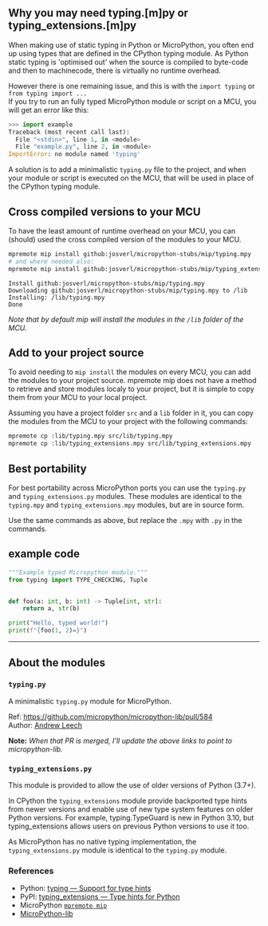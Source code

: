 ## Why you may need typing.[m]py or typing_extensions.[m]py
When making use of static typing in Python or MicroPython, you often end up using types that are defined in the CPython typing module.
As Python static typing is 'optimised out' when the source is compiled to byte-code and then to machinecode, there is virtually no runtime overhead.

However there is one remaining issue, and this is with the `import typing` or `from typing import ...`  
If you try to run an fully typed MicroPython module or script on a MCU, you will get an error like this:

```python
>>> import example
Traceback (most recent call last):
  File "<stdin>", line 1, in <module>
  File "example.py", line 2, in <module>
ImportError: no module named 'typing'
```
A solution is to add a minimalistic `typing.py` file to the project, and when your module or script is executed on the MCU, that will be used in place of the CPython typing module.


## Cross compiled versions to your MCU
To have the least amount of runtime overhead on your MCU, you can (should) used the cross compiled version of the modules to your MCU.

```bash
mpremote mip install github:josverl/micropython-stubs/mip/typing.mpy
# and where needed also:
mpremote mip install github:josverl/micropython-stubs/mip/typing_extensions.mpy
```
```log
Install github:josverl/micropython-stubs/mip/typing.mpy
Downloading github:josverl/micropython-stubs/mip/typing.mpy to /lib
Installing: /lib/typing.mpy
Done
```
_Note that by default mip will install the modules in the `/lib` folder of the MCU._

## Add to your project source
To avoid needing to `mip install` the modules on every MCU, you can add the modules to your project source.
mpremote mip does not have a method to retrieve and store modules localy to your project, but it is simple to copy them from your MCU to your local project.

Assuming you have a project folder `src` and a `lib` folder in it, you can copy the modules from the MCU to your project with the following commands:

```bash
mpremote cp :lib/typing.mpy src/lib/typing.mpy
mpremote cp :lib/typing_extensions.mpy src/lib/typing_extensions.mpy
```

## Best portability
For best portability across MicroPython ports you can use the `typing.py` and `typing_extensions.py` modules. These modules are identical to the `typing.mpy` and `typing_extensions.mpy` modules, but are in source form.

Use the same commands as above, but replace the `.mpy` with `.py` in the commands.


## example code
```python
"""Example typed Micropython module."""
from typing import TYPE_CHECKING, Tuple


def foo(a: int, b: int) -> Tuple[int, str]:
    return a, str(b)

print("Hello, typed world!")
print(f"{foo(1, 2)=}")
```

------------------------

## About the modules

### `typing.py`
A minimalistic `typing.py` module for MicroPython.

Ref: https://github.com/micropython/micropython-lib/pull/584  
Author: [Andrew Leech](https://github.com/andrewleech)  

**Note:** _When that PR is merged, I'll update the above links to point to micropython-lib._

### `typing_extensions.py`
This module is provided to allow the use of older versions of Python (3.7+).

In CPython the `typing_extensions` module provide backported type hints from newer versions and enable use of new type system features on older Python versions. 
For example, typing.TypeGuard is new in Python 3.10, but typing_extensions allows users on previous Python versions to use it too.

As MicroPython has no native typing implementation, the `typing_extensions.py` module is identical to the `typing.py` module.

### References

- Python: [typing — Support for type hints](https://docs.python.org/3/library/typing.html)
- PyPI: [typing_extensions — Type hints for Python](https://pypi.org/project/typing-extensions/)
- MicroPython [`mpremote mip`](https://docs.micropython.org/en/latest/reference/packages.html#installing-packages-with-mpremote)
- [MicroPython-lib](https://github.com/micropython/micropython-lib)
